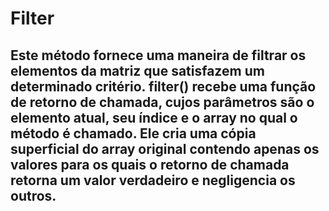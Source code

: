 # Filter
## Este método fornece uma maneira de filtrar os elementos da matriz que satisfazem um determinado critério. filter() recebe uma função de retorno de chamada, cujos parâmetros são o elemento atual, seu índice e o array no qual o método é chamado. Ele cria uma cópia superficial do array original contendo apenas os valores para os quais o retorno de chamada retorna um valor verdadeiro e negligencia os outros.